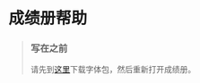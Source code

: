 # 成绩册帮助

> ### 写在之前
> 请先到[这里](https://kaokao221.github.io/HarmonyOS_Sans_SC.zip ':download')下载字体包，然后重新打开成绩册。

